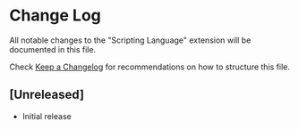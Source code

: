# Change Log

All notable changes to the "Scripting Language" extension will be documented in this file.

Check [Keep a Changelog](http://keepachangelog.com/) for recommendations on how to structure this file.

## [Unreleased]

- Initial release